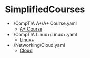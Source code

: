 # SimplifiedCourses

- ./CompTIA A+/A+ Course.yaml
  - [A+ Course](./CompTIA%20A+/README.md)
- ./CompTIA Linux+/Linux+.yaml
  - [Linux+](./CompTIA%20Linux+/README.md)
- ./Networking/Cloud.yaml
  - [Cloud](./Networking/README.md)

